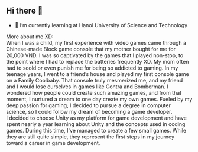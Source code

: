 ## Hi there 👋
- 🌱 I’m currently learning at Hanoi University of Science and Technology

More about me XD:  
    When I was a child, my first experience with video games came through a Chinese-made Block game console that my mother bought for me for 20,000 VND. I was so captivated by the games that I played non-stop, to the point where I had to replace the batteries frequently XD. My mom often had to scold or even punish me for being so addicted to gaming.
In my teenage years, I went to a friend’s house and played my first console game on a Family Coolbaby. That console truly mesmerized me, and my friend and I would lose ourselves in games like Contra and Bomberman. I wondered how people could create such amazing games, and from that moment, I nurtured a dream to one day create my own games.
Fueled by my deep passion for gaming, I decided to pursue a degree in computer science, so I could follow my dream of becoming a game developer.
<br>
I decided to choose Unity as my platform for game development and have spent nearly a year learning about Unity and the concepts used in coding games. During this time, I've managed to create a few small games. While they are still quite simple, they represent the first steps in my journey toward a career in game development.


  
<!--
**Hienducnguyen1206/Hienducnguyen1206** is a ✨ _special_ ✨ repository because its `README.md` (this file) appears on your GitHub profile.

Here are some ideas to get you started:

- 🔭 I’m currently working on ...
- 🌱 I’m currently learning ...
- 👯 I’m looking to collaborate on ...
- 🤔 I’m looking for help with ...
- 💬 Ask me about ...
- 📫 How to reach me: ...
- 😄 Pronouns: ...
- ⚡ Fun fact: ...
-->

